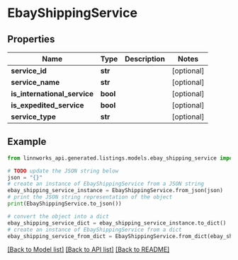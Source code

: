 # EbayShippingService


## Properties

Name | Type | Description | Notes
------------ | ------------- | ------------- | -------------
**service_id** | **str** |  | [optional] 
**service_name** | **str** |  | [optional] 
**is_international_service** | **bool** |  | [optional] 
**is_expedited_service** | **bool** |  | [optional] 
**service_type** | **str** |  | [optional] 

## Example

```python
from linnworks_api.generated.listings.models.ebay_shipping_service import EbayShippingService

# TODO update the JSON string below
json = "{}"
# create an instance of EbayShippingService from a JSON string
ebay_shipping_service_instance = EbayShippingService.from_json(json)
# print the JSON string representation of the object
print(EbayShippingService.to_json())

# convert the object into a dict
ebay_shipping_service_dict = ebay_shipping_service_instance.to_dict()
# create an instance of EbayShippingService from a dict
ebay_shipping_service_from_dict = EbayShippingService.from_dict(ebay_shipping_service_dict)
```
[[Back to Model list]](../README.md#documentation-for-models) [[Back to API list]](../README.md#documentation-for-api-endpoints) [[Back to README]](../README.md)


